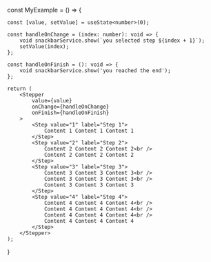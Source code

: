 const MyExample = () => {

	const [value, setValue] = useState<number>(0);

	const handleOnChange = (index: number): void => {
		void snackbarService.show(`you selected step ${index + 1}`);
		setValue(index);
	};

	const handleOnFinish = (): void => {
		void snackbarService.show('you reached the end');
	};

	return (
		<Stepper
			value={value}
			onChange={handleOnChange}
			onFinish={handleOnFinish}
		>
			<Step value="1" label="Step 1">
				Content 1 Content 1 Content 1
			</Step>
			<Step value="2" label="Step 2">
				Content 2 Content 2 Content 2<br />
				Content 2 Content 2 Content 2
			</Step>
			<Step value="3" label="Step 3">
				Content 3 Content 3 Content 3<br />
				Content 3 Content 3 Content 3<br />
				Content 3 Content 3 Content 3
			</Step>
			<Step value="4" label="Step 4">
				Content 4 Content 4 Content 4<br />
				Content 4 Content 4 Content 4<br />
				Content 4 Content 4 Content 4<br />
				Content 4 Content 4 Content 4
			</Step>
		</Stepper>
	);
}
